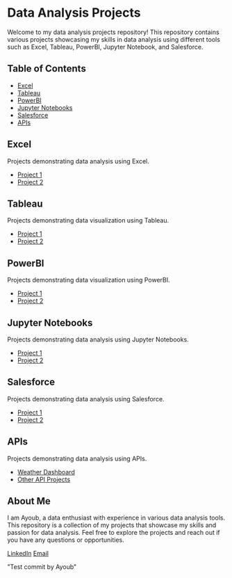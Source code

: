 
# Data Analysis Projects

Welcome to my data analysis projects repository! This repository contains various projects showcasing my skills in data analysis using different tools such as Excel, Tableau, PowerBI, Jupyter Notebook, and Salesforce.

## Table of Contents

- [Excel](#excel)
- [Tableau](#tableau)
- [PowerBI](#powerbi)
- [Jupyter Notebooks](#jupyter-notebooks)
- [Salesforce](#salesforce)
- [APIs](#apis)

## Excel

Projects demonstrating data analysis using Excel.

- [Project 1](./Excel/project1/README.md)
- [Project 2](./Excel/project2/README.md)

## Tableau

Projects demonstrating data visualization using Tableau.

- [Project 1](./Tableau/project1/README.md)
- [Project 2](./Tableau/project2/README.md)

## PowerBI

Projects demonstrating data visualization using PowerBI.

- [Project 1](./PowerBI/project1/README.md)
- [Project 2](./PowerBI/project2/README.md)

## Jupyter Notebooks

Projects demonstrating data analysis using Jupyter Notebooks.

- [Project 1](./Jupyter_Notebooks/project1/README.md)
- [Project 2](./Jupyter_Notebooks/project2/README.md)

## Salesforce

Projects demonstrating data analysis using Salesforce.

- [Project 1](./Salesforce/project1/README.md)
- [Project 2](./Salesforce/project2/README.md)

## APIs

Projects demonstrating data analysis using APIs.

- [Weather Dashboard](./APIs/weather_dashboard/README.md)
- [Other API Projects](./APIs/other_api_projects/README.md)

## About Me

I am Ayoub, a data enthusiast with experience in various data analysis tools. This repository is a collection of my projects that showcase my skills and passion for data analysis. Feel free to explore the projects and reach out if you have any questions or opportunities.

[LinkedIn](https://www.linkedin.com/in/ayoub-achmir-a12590194/)
[Email](ayoub.achmir01@gmail.com)

"Test commit by Ayoub" 
